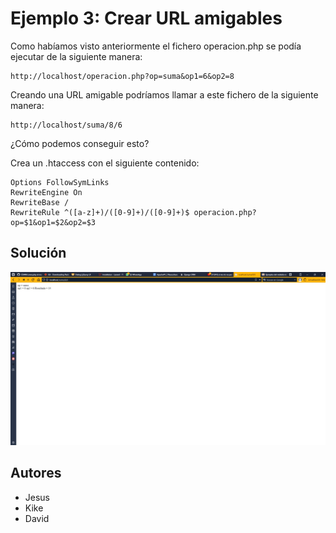 # Ejemplo 3: Crear URL amigables

Como habíamos visto anteriormente el fichero operacion.php se podía ejecutar de la siguiente manera:
```
http://localhost/operacion.php?op=suma&op1=6&op2=8
```

Creando una URL amigable podríamos llamar a este fichero de la siguiente manera:

```
http://localhost/suma/8/6
```

¿Cómo podemos conseguir esto?

Crea un .htaccess con el siguiente contenido:

```
Options FollowSymLinks
RewriteEngine On
RewriteBase /
RewriteRule ^([a-z]+)/([0-9]+)/([0-9]+)$ operacion.php?op=$1&op1=$2&op2=$3
```

## Solución

![Image](https://github.com/jpritin/DAW-Rewrite/blob/26f0fbbb5f29060289e29dfc1fd35ffec4847bcc/ejercicio3/pruebaEj3.jpeg)

## Autores
- Jesus
- Kike
- David
